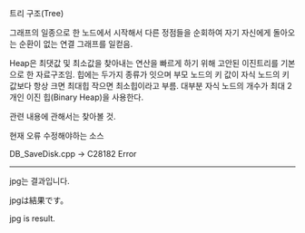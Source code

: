 트리 구조(Tree)

그래프의 일종으로 한 노드에서 시작해서 다른 정점들을 순회하여 자기 자신에게 돌아오는 순환이 없는 연결 그래프를 일컫음.

Heap은 최댓값 및 최소값을 찾아내는 연산을 빠르게 하기 위해 고안된 이진트리를 기본으로 한 자료구조임.
힙에는 두가지 종류가 잇으며 부모 노드의 키 값이 자식 노드의 키 값보다 항상 크면 최대힙 작으면 최소힙이라고 부름.
대부분 자식 노드의 개수가 최대 2개인 이진 힙(Binary Heap)을 사용한다.

관련 내용에 관해서는 찾아볼 것.

현재 오류 수정해야하는 소스

DB_SaveDisk.cpp -> C28182 Error



----------------------------------------------------
jpg는 결과입니다.

jpgは結果です。

jpg is result.

